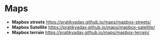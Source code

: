 # Maps

- **Mapbox streets** https://pratikyadav.github.io/maps/mapbox-streets/
- **Mapbox Satellite** https://pratikyadav.github.io/maps/mapbox-satellite/
- **Mapbox terrain** https://pratikyadav.github.io/maps/mapbox-terrain/
